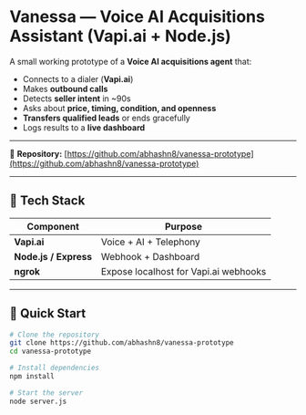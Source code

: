 # Vanessa — Voice AI Acquisitions Assistant (Vapi.ai + Node.js)

A small working prototype of a **Voice AI acquisitions agent** that:

- Connects to a dialer (**Vapi.ai**)  
- Makes **outbound calls**  
- Detects **seller intent** in ~90s  
- Asks about **price, timing, condition, and openness**  
- **Transfers qualified leads** or ends gracefully  
- Logs results to a **live dashboard**

---

🔗 **Repository:** [https://github.com/abhashn8/vanessa-prototype](https://github.com/abhashn8/vanessa-prototype)

---

## 🧰 Tech Stack

| Component | Purpose |
|------------|----------|
| **Vapi.ai** | Voice + AI + Telephony |
| **Node.js / Express** | Webhook + Dashboard |
| **ngrok** | Expose localhost for Vapi.ai webhooks |

---

## 🚀 Quick Start

```bash
# Clone the repository
git clone https://github.com/abhashn8/vanessa-prototype
cd vanessa-prototype

# Install dependencies
npm install

# Start the server
node server.js
